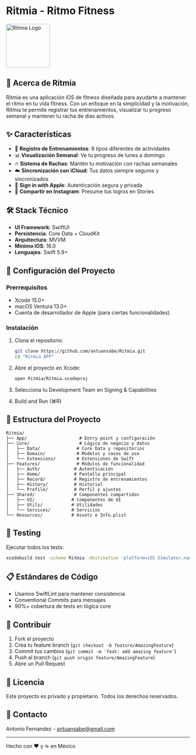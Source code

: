 # Ritmia - Ritmo Fitness

<img src="Resources/app-icon.png" alt="Ritmia Logo" width="120" height="120">

## 📱 Acerca de Ritmia

Ritmia es una aplicación iOS de fitness diseñada para ayudarte a mantener el ritmo en tu vida fitness. Con un enfoque en la simplicidad y la motivación, Ritmia te permite registrar tus entrenamientos, visualizar tu progreso semanal y mantener tu racha de días activos.

## ✨ Características

- 🏃 **Registro de Entrenamientos**: 8 tipos diferentes de actividades
- 📊 **Visualización Semanal**: Ve tu progreso de lunes a domingo
- 🔥 **Sistema de Rachas**: Mantén tu motivación con rachas semanales
- ☁️ **Sincronización con iCloud**: Tus datos siempre seguros y sincronizados
- 🔐 **Sign in with Apple**: Autenticación segura y privada
- 📸 **Compartir en Instagram**: Presume tus logros en Stories

## 🛠 Stack Técnico

- **UI Framework**: SwiftUI
- **Persistencia**: Core Data + CloudKit
- **Arquitectura**: MVVM
- **Mínimo iOS**: 16.0
- **Lenguajes**: Swift 5.9+

## 🚀 Configuración del Proyecto

### Prerrequisitos

- Xcode 15.0+
- macOS Ventura 13.0+
- Cuenta de desarrollador de Apple (para ciertas funcionalidades)

### Instalación

1. Clona el repositorio:
   ```bash
   git clone https://github.com/antuansabe/Ritmia.git
   cd "Ritmia APP"
   ```

2. Abre el proyecto en Xcode:
   ```bash
   open Ritmia/Ritmia.xcodeproj
   ```

3. Selecciona tu Development Team en Signing & Capabilities

4. Build and Run (⌘R)

## 📁 Estructura del Proyecto

```
Ritmia/
├── App/                    # Entry point y configuración
├── Core/                   # Lógica de negocio y datos
│   ├── Data/              # Core Data y repositorios
│   ├── Domain/            # Modelos y casos de uso
│   └── Extensions/        # Extensiones de Swift
├── Features/              # Módulos de funcionalidad
│   ├── Auth/             # Autenticación
│   ├── Home/             # Pantalla principal
│   ├── Record/           # Registro de entrenamientos
│   ├── History/          # Historial
│   └── Profile/          # Perfil y ajustes
├── Shared/               # Componentes compartidos
│   ├── UI/              # Componentes de UI
│   ├── Utils/           # Utilidades
│   └── Services/        # Servicios
└── Resources/           # Assets e Info.plist
```

## 🧪 Testing

Ejecutar todos los tests:
```bash
xcodebuild test -scheme Ritmia -destination 'platform=iOS Simulator,name=iPhone 15'
```

## 📋 Estándares de Código

- Usamos SwiftLint para mantener consistencia
- Conventional Commits para mensajes
- 90%+ cobertura de tests en lógica core

## 🤝 Contribuir

1. Fork el proyecto
2. Crea tu feature branch (`git checkout -b feature/AmazingFeature`)
3. Commit tus cambios (`git commit -m 'feat: add amazing feature'`)
4. Push al branch (`git push origin feature/AmazingFeature`)
5. Abre un Pull Request

## 📄 Licencia

Este proyecto es privado y propietario. Todos los derechos reservados.

## 📧 Contacto

Antonio Fernandez - antuansabe@gmail.com

---

Hecho con ❤️ y ☕ en México